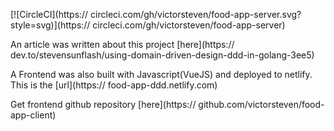 [![CircleCI](https:// circleci.com/gh/victorsteven/food-app-server.svg?style=svg)](https:// circleci.com/gh/victorsteven/food-app-server)

An article was written about this project [here](https:// dev.to/stevensunflash/using-domain-driven-design-ddd-in-golang-3ee5)

A Frontend was also built with Javascript(VueJS) and deployed to netlify. This is the [url](https:// food-app-ddd.netlify.com)

Get frontend github repository [here](https:// github.com/victorsteven/food-app-client)
